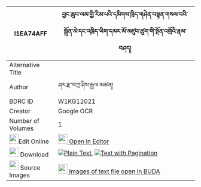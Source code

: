 |I1EA74AFF|བྱང་ཆུབ་ལམ་གྱི་རིམ་པའི་དམིགས་ཁྲིད་གཤེན་བསྟན་གསལ་བའི་སྒྲོན་མེ་དང་འཁྲིད་ཡིག་དམར་མོ་མཛུབ་ཚུག་གི་སྔོན་འགྲོའི་རྣམ་བཤད། 
| --- | --- 
|Alternative Title |
|Author| ཤར་རྫ་བཀྲ་ཤིས་རྒྱལ་མཚན།
|BDRC ID | W1KG12021
|Creator | Google OCR
|Number of Volumes| 1
|<img width="25" src="https://img.icons8.com/color/25/000000/edit-property.png">Edit Online| [<img width="25" src="https://avatars.githubusercontent.com/u/45091458?s=200&v=4"> Open in Editor](http://editor.openpecha.org/I1EA74AFF)
|<img width="25" src="https://img.icons8.com/fluent/48/000000/download-2.png"/>  Download | [![](https://img.icons8.com/color/20/000000/txt.png)Plain Text](https://github.com/Openpecha/I1EA74AFF/releases/download/v1/changchub_lam_gyi_rimpa_i_mik__plain_I1EA74AFF.zip), [![](https://img.icons8.com/color/20/000000/txt.png)Text with Pagination](https://github.com/Openpecha/I1EA74AFF/releases/download/v1/changchub_lam_gyi_rimpa_i_mik__pages_I1EA74AFF.zip)
|<img width="25" src="https://img.icons8.com/plasticine/100/000000/pictures-folder.png"/>  Source Images | [<img width="25" src="https://library.bdrc.io/icons/BUDA-small.svg"> Images of text file open in BUDA](https://library.bdrc.io/show/bdr:W1KG12021)